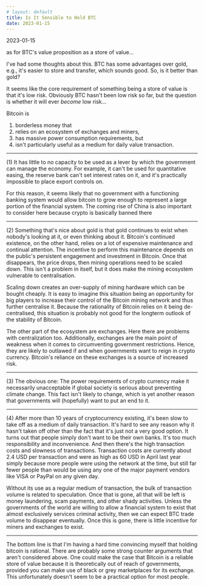 ```yaml
---
# layout: default
title: Is It Sensible to Hold BTC
date: 2023-01-15
---
```


2023-01-15

as for BTC's value proposition as a store of value...

I've had some thoughts about this. BTC has some advantages over gold, e.g., it's easier to store and transfer, which sounds good. So, is it better than gold? 

It seems like the core requirement of something being a store of value is that it's low risk. Obviously BTC hasn't been low risk so far, but the question is whether it will ever _become_ low risk...

Bitcoin is 
1) borderless money that 
2) relies on an ecosystem of exchanges and miners, 
3) has massive power consumption requirements, but 
4) isn't particularly useful as a medium for daily value transaction.

---

(1) It has little to no capacity to be used as a lever by which the government can manage the economy. For example, it can't be used for quantitative easing, the reserve bank can't set interest rates on it, and it's practically impossible to place export controls on.

For this reason, it seems likely that no government with a functioning banking system would allow bitcoin to grow enough to represent a large portion of the financial system. The coming rise of China is also important to consider here because crypto is basically banned there

---

(2) Something that's nice about gold is that gold continues to exist when nobody's looking at it, or even thinking about it. Bitcoin's continued existence, on the other hand, relies on a lot of expensive maintenance and continual attention. The incentive to perform this maintenance depends on the public's persistent engagement and investment in Bitcoin. Once that disappears, the price drops, then mining operations need to be scaled down. This isn't a problem in itself, but it does make the mining ecosystem vulnerable to centralisation.

Scaling down creates an over-supply of mining hardware which can be bought cheaply. It is easy to imagine this situation being an opportunity for big players to increase their control of the Bitcoin mining network and thus further centralise it. Because the rationality of Bitcoin relies on it being de-centralised, this situation is probably not good for the longterm outlook of the stability of Bitcoin.

The other part of the ecosystem are exchanges. Here there are problems with centralization too. Additionally, exchanges are the main point of weakness when it comes to circumventing government restrictions. Hence, they are likely to outlawed if and when governments want to reign in crypto currency. Bitcoin's reliance on these exchanges is a source of increased risk. 

---

(3) The obvious one: The power requirements of crypto currency make it necessarily unacceptable if global society is serious about preventing climate change. This fact isn't likely to change, which is yet another reason that governments will (hopefully) want to put an end to it.

---

(4) After more than 10 years of cryptocurrency existing, it's been slow to take off as a medium of daily transaction. It's hard to see any reason why it hasn't taken off other than the fact that it's just not a very good option. It turns out that people simply don't want to be their own banks. It's too much responsibility and inconvenience. And then there's the high transaction costs and slowness of transactions. Transaction costs are currently about 2.4 USD per transaction and were as high as 60 USD in April last year simply because more people were using the network at the time, but still far fewer people than would be using any one of the major payment vendors like VISA or PayPal on any given day.

Without its use as a regular medium of transaction, the bulk of transaction volume is related to speculation. Once that is gone, all that will be left is money laundering, scam payments, and other shady activities. Unless the governments of the world are willing to allow a financial system to exist that almost exclusively services criminal activity, then we can expect BTC trade volume to disappear eventually. Once this is gone, there is little incentive for miners and exchanges to exist.

---

The bottom line is that I'm having a hard time convincing myself that holding bitcoin is rational. There are probably some strong counter arguments that aren't considered above. One could make the case that Bitcoin is a reliable store of value because it is theoretically out of reach of governments, provided you can make use of black or grey marketplaces for its exchange. This unfortunately doesn't seem to be a practical option for most people.
